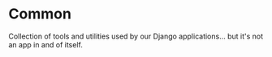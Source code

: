 # Common

Collection of tools and utilities used by our Django applications... but it's not an app in and of itself.
